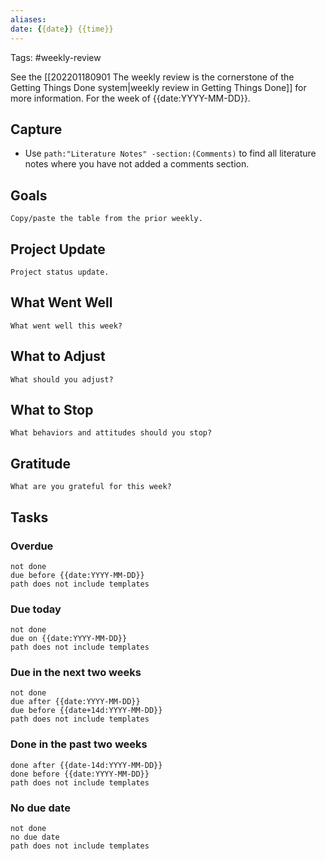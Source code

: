 ```yaml
---
aliases:
date: {{date}} {{time}}
---
```

Tags: #weekly-review

See the [[202201180901 The weekly review is the cornerstone of the Getting Things Done system|weekly review in Getting Things Done]] for more information. For the week of {{date:YYYY-MM-DD}}.

## Capture
- Use `path:"Literature Notes" -section:(Comments)` to find all literature notes where you have not added a comments section.

## Goals
`Copy/paste the table from the prior weekly.`

## Project Update
`Project status update.`

## What Went Well
`What went well this week?`

## What to Adjust
`What should you adjust?`

## What to Stop
`What behaviors and attitudes should you stop?`

## Gratitude
`What are you grateful for this week?`

## Tasks

### Overdue
```tasks
not done
due before {{date:YYYY-MM-DD}}
path does not include templates
```

### Due today
```tasks
not done
due on {{date:YYYY-MM-DD}}
path does not include templates
```

### Due in the next two weeks
```tasks
not done
due after {{date:YYYY-MM-DD}}
due before {{date+14d:YYYY-MM-DD}}
path does not include templates
```

### Done in the past two weeks
```tasks
done after {{date-14d:YYYY-MM-DD}}
done before {{date:YYYY-MM-DD}}
path does not include templates
```

### No due date
```tasks
not done
no due date
path does not include templates
```